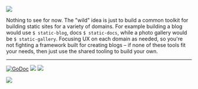 <img src="http://tjholowaychuk.com:6000/svg/title/STATIC/ANTI FRAMEWORK">

Nothing to see for now. The "wild" idea is just to build a common toolkit for building static sites for a variety of domains. For example building a blog would use `$ static-blog`, docs `$ static-docs`, while a photo gallery would be `$ static-gallery`. Focusing UX on each domain as needed, so you're not fighting a framework built for creating blogs – if none of these tools fit your needs, then just use the shared tooling to build your own.

---

[![GoDoc](https://godoc.org/github.com/tj/static?status.svg)](https://godoc.org/github.com/tj/static)
![](https://img.shields.io/badge/license-MIT-blue.svg)
![](https://img.shields.io/badge/status-stable-green.svg)

<a href="https://apex.sh"><img src="http://tjholowaychuk.com:6000/svg/sponsor"></a>
